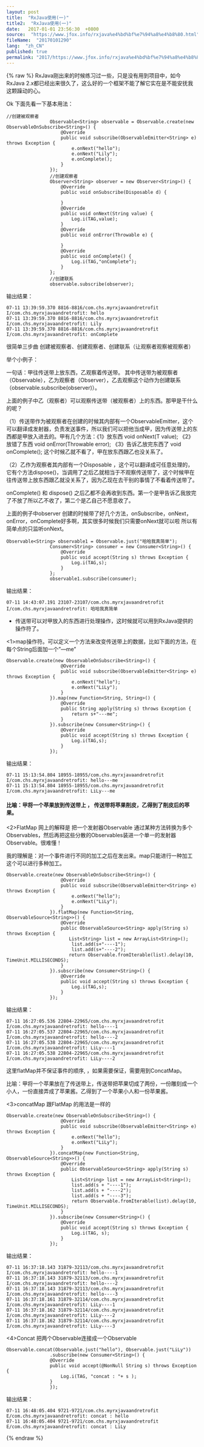```yaml
---
layout: post
title:  "RxJava使用(一)"
title2:  "RxJava使用(一)"
date:   2017-01-01 23:56:30  +0800
source:  "https://www.jfox.info/rxjava%e4%bd%bf%e7%94%a8%e4%b8%80.html"
fileName:  "20170101290"
lang:  "zh_CN"
published: true
permalink: "2017/https://www.jfox.info/rxjava%e4%bd%bf%e7%94%a8%e4%b8%80.html"
---
```

{% raw %}
RxJava刚出来的时候练习过一些，只是没有用到项目中，如今RxJava 2.x都已经出来很久了，这么好的一个框架不能了解它实在是不能安抚我这颗躁动的心。

Ok 下面先看一下基本用法：

    //创建被观察者
                    Observable<String> observable = Observable.create(new ObservableOnSubscribe<String>() {
                        @Override
                        public void subscribe(ObservableEmitter<String> e) throws Exception {
                            e.onNext("hello");
                            e.onNext("Lily");
                            e.onComplete();
                        }
                    });
                    //创建观察者
                    Observer<String> observer = new Observer<String>() {
                        @Override
                        public void onSubscribe(Disposable d) {
    
                        }
                        @Override
                        public void onNext(String value) {
                            Log.i(TAG,value);
                        }
                        @Override
                        public void onError(Throwable e) {
    
                        }
                        @Override
                        public void onComplete() {
                            Log.i(TAG,"onComplete");
                        }
                    };
                    //创建联系
                    observable.subscribe(observer);

输出结果：

    07-11 13:39:59.370 8816-8816/com.chs.myrxjavaandretrofit I/com.chs.myrxjavaandretrofit: hello
    07-11 13:39:59.370 8816-8816/com.chs.myrxjavaandretrofit I/com.chs.myrxjavaandretrofit: Lily
    07-11 13:39:59.370 8816-8816/com.chs.myrxjavaandretrofit I/com.chs.myrxjavaandretrofit: onComplete

很简单三步曲 创建被观察者、创建观察者、创建联系（让观察者观察被观察者）

举个小例子：

一句话：甲往传送带上放东西，乙观察着传送带。 其中传送带为被观察者（Observable），乙为观察者（Observer），乙去观察这个动作为创建联系（observable.subscribe(observer)）。

上面的例子中乙（观察者）可以观察传送带（被观察者）上的东西。那甲是干什么的呢？

（1）传送带作为被观察者在创建的时候其内部有一个ObservableEmitter，这个可以翻译成发射器，负责发送事件，所以我们可以把他当成甲，因为传送带上的东西都是甲放入进去的。甲有几个方法：《1》放东西 void onNext(T value); 《2》放错了东西 void onError(Throwable error); 《3》告诉乙放完东西了 void onComplete(); 这个时候乙就不看了，甲在放东西跟乙也没关系了。

（2）乙作为观察者其内部有一个Disposable ，这个可以翻译成可任意处理的，它有个方法dispose()，当调用了之后乙就相当于不观察传送带了，这个时候甲在往传送带上放东西跟乙就没关系了，因为乙现在去干别的事情了不看着传送带了。

onComplete() 和 dispose() 之后乙都不会再收到东西。第一个是甲告诉乙我放完了不放了所以乙不收了，第二个是乙自己不愿意收了。

上面的例子中observer 创建的时候带了好几个方法，onSubscribe，onNext，onError，onComplete好多啊，其实很多时候我们只需要onNext就可以啦 所以有简单点的只监听onNext。

    Observable<String> observable1 = Observable.just("哈哈我真简单");
                    Consumer<String> consumer = new Consumer<String>() {
                        @Override
                        public void accept(String s) throws Exception {
                            Log.i(TAG,s);
                        }
                    };
                    observable1.subscribe(consumer);

输出结果：

    07-11 14:43:07.191 23107-23107/com.chs.myrxjavaandretrofit I/com.chs.myrxjavaandretrofit: 哈哈我真简单

- 传送带可以对甲放入的东西进行处理操作，这时候就可以用到RxJava提供的操作符了。

<1>map操作符。可以定义一个方法来改变传送带上的数据，比如下面的方法，在每个String后面加一个”—me”

    Observable.create(new ObservableOnSubscribe<String>() {
                        @Override
                        public void subscribe(ObservableEmitter<String> e) throws Exception {
                            e.onNext("hello");
                            e.onNext("LiLy");
                        }
                    }).map(new Function<String, String>() {
                        @Override
                        public String apply(String s) throws Exception {
                            return s+"---me";
                        }
                    }).subscribe(new Consumer<String>() {
                        @Override
                        public void accept(String s) throws Exception {
                            Log.i(TAG,s);
                        }
                    });

输出结果：

    07-11 15:13:54.804 18955-18955/com.chs.myrxjavaandretrofit I/com.chs.myrxjavaandretrofit: hello---me
    07-11 15:13:54.804 18955-18955/com.chs.myrxjavaandretrofit I/com.chs.myrxjavaandretrofit: LiLy---me

#### 比喻：甲将一个苹果放到传送带上 ， 传送带将苹果削皮，乙得到了削皮后的苹果。

<2>FlatMap 网上的解释是 把一个发射器Observable 通过某种方法转换为多个Observables，然后再把这些分散的Observables装进一个单一的发射器Observable。很难懂！

我的理解是：对一个事件进行不同的加工之后在发出来。map只能进行一种加工 这个可以进行多种加工。

    Observable.create(new ObservableOnSubscribe<String>() {
                        @Override
                        public void subscribe(ObservableEmitter<String> e) throws Exception {
                            e.onNext("hello");
                            e.onNext("LiLy");
                        }
                    }).flatMap(new Function<String, ObservableSource<String>>() {
                        @Override
                        public ObservableSource<String> apply(String s) throws Exception {
                           List<String> list = new ArrayList<String>();
                            list.add(s+"----1");
                            list.add(s+"----2");
                           return Observable.fromIterable(list).delay(10, TimeUnit.MILLISECONDS);
                        }
                    }).subscribe(new Consumer<String>() {
                        @Override
                        public void accept(String s) throws Exception {
                            Log.i(TAG,s);
                        }
                    });

输出结果：

    07-11 16:27:05.536 22804-22965/com.chs.myrxjavaandretrofit I/com.chs.myrxjavaandretrofit: hello----1
    07-11 16:27:05.537 22804-22965/com.chs.myrxjavaandretrofit I/com.chs.myrxjavaandretrofit: hello----2
    07-11 16:27:05.538 22804-22965/com.chs.myrxjavaandretrofit I/com.chs.myrxjavaandretrofit: LiLy----1
    07-11 16:27:05.538 22804-22965/com.chs.myrxjavaandretrofit I/com.chs.myrxjavaandretrofit: LiLy----2

这里flatMap并不保证事件的顺序, ，如果需要保证，需要用到ConcatMap。

比喻：甲将一个苹果放在了传送带上，传送带把苹果切成了两份，一份雕刻成一个小人，一份直接弄成了苹果酱。乙得到了一个苹果小人和一份苹果酱。

<3>concatMap 跟FlatMap 的用法是一样的

    Observable.create(new ObservableOnSubscribe<String>() {
                        @Override
                        public void subscribe(ObservableEmitter<String> e) throws Exception {
                            e.onNext("hello");
                            e.onNext("LiLy");
                        }
                    }).concatMap(new Function<String, ObservableSource<String>>() {
                        @Override
                        public ObservableSource<String> apply(String s) throws Exception {
                            List<String> list = new ArrayList<String>();
                            list.add(s + "----1");
                            list.add(s + "----2");
                            list.add(s + "----3");
                            return Observable.fromIterable(list).delay(10, TimeUnit.MILLISECONDS);
                        }
                    }).subscribe(new Consumer<String>() {
                        @Override
                        public void accept(String s) throws Exception {
                            Log.i(TAG, s);
                        }
                    });

输出结果：

    07-11 16:37:18.143 31879-32113/com.chs.myrxjavaandretrofit I/com.chs.myrxjavaandretrofit: hello----1
    07-11 16:37:18.143 31879-32113/com.chs.myrxjavaandretrofit I/com.chs.myrxjavaandretrofit: hello----2
    07-11 16:37:18.143 31879-32113/com.chs.myrxjavaandretrofit I/com.chs.myrxjavaandretrofit: hello----3
    07-11 16:37:18.161 31879-32114/com.chs.myrxjavaandretrofit I/com.chs.myrxjavaandretrofit: LiLy----1
    07-11 16:37:18.162 31879-32114/com.chs.myrxjavaandretrofit I/com.chs.myrxjavaandretrofit: LiLy----2
    07-11 16:37:18.162 31879-32114/com.chs.myrxjavaandretrofit I/com.chs.myrxjavaandretrofit: LiLy----3

<4>Concat 把两个Observable连接成一个Observable

    Observable.concat(Observable.just("hello"), Observable.just("LiLy"))
                    .subscribe(new Consumer<String>() {
                    @Override
                    public void accept(@NonNull String s) throws Exception {
                        Log.i(TAG, "concat : "+ s );
                    }
                    });

输出结果：

    07-11 16:48:05.404 9721-9721/com.chs.myrxjavaandretrofit E/com.chs.myrxjavaandretrofit: concat : hello
    07-11 16:48:05.404 9721-9721/com.chs.myrxjavaandretrofit E/com.chs.myrxjavaandretrofit: concat : LiLy
{% endraw %}